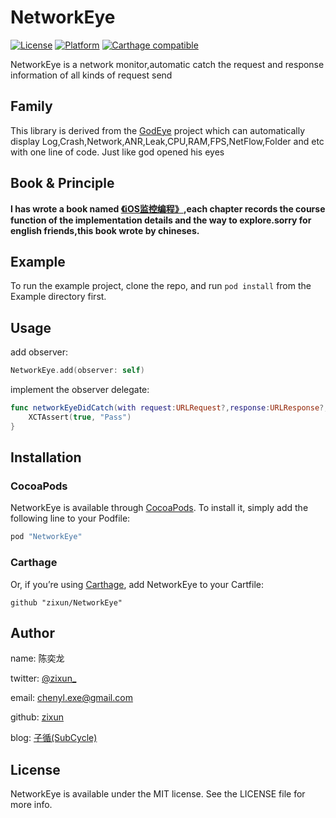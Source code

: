 # NetworkEye

[![License](https://img.shields.io/cocoapods/l/NetworkEye.svg?style=flat)](http://cocoapods.org/pods/NetworkEye)
[![Platform](https://img.shields.io/cocoapods/p/NetworkEye.svg?style=flat)](http://cocoapods.org/pods/NetworkEye)
[![Carthage compatible](https://img.shields.io/badge/Carthage-Compatible-brightgreen.svg?style=flat)](https://github.com/Carthage/Carthage) 

NetworkEye is a network monitor,automatic catch the request and response information of all kinds of request send

## Family
This library is derived from the [GodEye](https://github.com/zixun/GodEye) project which can automatically display Log,Crash,Network,ANR,Leak,CPU,RAM,FPS,NetFlow,Folder and etc with one line of code. Just like god opened his eyes

## Book & Principle

**I has wrote a book named [《iOS监控编程》](https://www.qingdan.us/product/25),each chapter records the course function of the implementation details and the way to explore.sorry for english friends,this book wrote by chineses.**

## Example

To run the example project, clone the repo, and run `pod install` from the Example directory first.

## Usage

add observer:

```swift
NetworkEye.add(observer: self)
```
implement the observer delegate:

```swift
func networkEyeDidCatch(with request:URLRequest?,response:URLResponse?,data:Data?) {
    XCTAssert(true, "Pass")
}
```



## Installation

### CocoaPods
NetworkEye is available through [CocoaPods](http://cocoapods.org). To install
it, simply add the following line to your Podfile:

```ruby
pod "NetworkEye"
```
### Carthage
Or, if you’re using [Carthage](https://github.com/Carthage/Carthage), add NetworkEye to your Cartfile:

``` 
github "zixun/NetworkEye"
```

## Author

name: 陈奕龙

twitter: [@zixun_](https://twitter.com/zixun_)

email: chenyl.exe@gmail.com

github: [zixun](https://github.com/zixun)

blog: [子循(SubCycle)](http://zixun.github.io/)

## License

NetworkEye is available under the MIT license. See the LICENSE file for more info.
